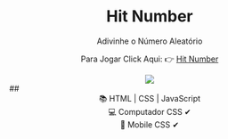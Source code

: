 <h1 align="center">Hit Number</h1>
<p align="center">Adivinhe o Número Aleatório</p>

<p align="center">Para Jogar Click Aqui: 👉
    <a href="https://andersonzero0.github.io/hitnumber/">Hit Number</a>
</p>
<div align="center"><img src="https://img.shields.io/github/stars/andersonzero0/hitnumber?style=social"/></div>
##
<div align="center">
📚 HTML | CSS | JavaScript <br>
💻 Computador CSS ✔ <br>
📱 Mobile CSS ✔
</div>
